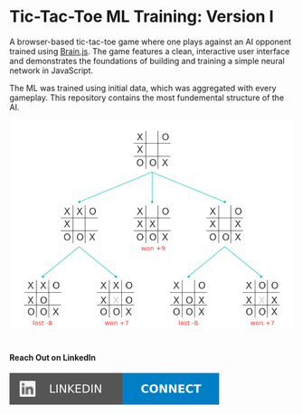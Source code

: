 # Tic-Tac-Toe ML Training: Version I

A browser-based tic-tac-toe game where one plays against an AI opponent trained using [Brain.js](https://brain.js.org/). The game features a clean, interactive user interface and demonstrates the foundations of building and training a simple neural network in JavaScript.

The ML was trained using initial data, which was aggregated with every gameplay. This repository contains the most fundemental structure of the AI.

![](https://github.com/msizimkhize/Tic-Tac-Toe-ML-Training-Version-I/blob/main/Outcome%20Tree.png?raw=true)

#
#### Reach Out on LinkedIn

[![](https://raw.githubusercontent.com/msizimkhize/Vegetable-Prices-2022-MySQL-PowerBI/adc81f1d2ee7e3d74868bc8fdf859f13eba1fe5b/IMG/68747470733a2f2f696d672e736869656c64732e696f2f62616467652f4c696e6b6564496e2d436f6e6e6563742d626c75653f7374796c653d666f722d7468652d6261646765266c6f676f3d6c696e6b6564696e.svg)](https://www.linkedin.com/in/msizimkhize/)
